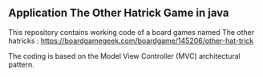 ## Application The Other Hatrick Game in java ##

This repository contains working code of a board games named The other hatricks : https://boardgamegeek.com/boardgame/145206/other-hat-trick

The coding is based on the Model View Controller (MVC) architectural pattern.
